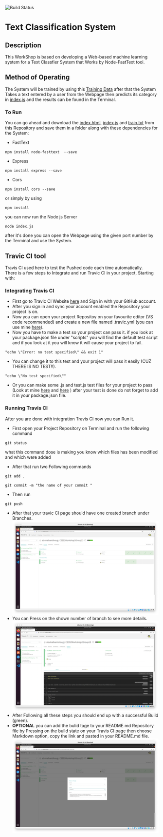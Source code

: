 ![Build Status](https://app.travis-ci.com/alsuhaibanishoug/CS392Workshop2Group13.svg?branch=main)
# Text Classification System
## Description 
This WorkShop is based on developing a Web-based machine learning system for a Text Classfier System that Works by Node-FastText tool.

## Method of Operating
The System will be trained by using this [Training Data](https://github.com/alsuhaibanishoug/CS392Workshop2Group13/blob/main/train.txt) after that the System Takes a text entered by a user from the Webpage then predicts its category in [index.js](https://github.com/alsuhaibanishoug/CS392Workshop2Group13/blob/main/index.js) and the results can be found in the Terminal.
### To Run
 You can go ahead and download the [index.html](https://github.com/alsuhaibanishoug/CS392Workshop2Group13/blob/main/index.html), [index.js](https://github.com/alsuhaibanishoug/CS392Workshop2Group13/blob/main/index.js) and [train.txt](https://github.com/alsuhaibanishoug/CS392Workshop2Group13/blob/main/train.txt) from this Repository and save them in a folder along with these dependencies for the System:
 - FastText 
```
npm install node-fasttext  --save
```
 - Express
```
npm install express --save
```
 - Cors
```
npm install cors --save
```
or simply by using

```
npm install
```
you can now run the Node js Server
```
node index.js
```
after it's done you can open the Webpage using the given port number by the Terminal and use the System.

## Travic CI tool

Travis CI used here to test the Pushed code each time automatically.\
There is a few steps to Integrate and run Travic CI in your project, Starting with:
### Integrating Travis CI 

- First go to Travic CI Website [here](https://www.travis-ci.com) and Sign in with your GitHub account.
- After you sign in and sync your account enabled the Repository your project is on.
- Now you can open your project Repositoy on your favourite editor (VS code recommended) and create a new file named .travic.yml (you can use mine [here](https://github.com/alsuhaibanishoug/CS392Workshop2Group13/blob/main/.travis.yml)).
- Now you have to make a test so your project can pass it. if you look at your package.json file under "scripts" you will find the default test script and if you look at it you will know it will cause your project to fail.
```
"echo \"Error: no test specified\" && exit 1"
```
- You can change it to this test and your project will pass it easily (CUZ THERE IS NO TEST!!). 
```
"echo \"No test specified\""
```
- Or you can make some .js and test.js test files for your project to pass (Look at mine [here](https://github.com/alsuhaibanishoug/CS392Workshop2Group13/blob/main/FastTextResult.js) and [here](https://github.com/alsuhaibanishoug/CS392Workshop2Group13/blob/main/FastTextResult.test.js) ) after your test is done do not forget to add it in your package.json file. 


### Running Travis CI 

After you are done with integration Travis CI now you can Run it.
- First open your Project Repository on Terminal and run the following command 
```
git status
```
what this command dose is making you know which files has been modified and which were added
- After that run two Following commands
```
git add .
```
```
git commit -m "the name of your commit "
```
- Then run 
```
git push
```
- After that your travic CI page should have one created branch under Branches.
![This is an image](https://github.com/alsuhaibanishoug/CS392Workshop2Group13/blob/main/README%20Pic/Screen%20Shot%202021-12-15%20at%204.32.11%20PM.png)
- You can Press on the shown number of branch to see more details.
![This is an image](https://github.com/alsuhaibanishoug/CS392Workshop2Group13/blob/main/README%20Pic/Screen%20Shot%202021-12-15%20at%204.40.13%20PM.png) 
- After Following all these steps you should end up with a successful Build (green). 
- **OPTIONAL** you can add the bulid tage to your README.md Repository file by Pressing on the build state on your Travis CI page then choose Markdown option, copy the link and pasted in your README.md file. ![This is an image](https://github.com/alsuhaibanishoug/CS392Workshop2Group13/blob/main/README%20Pic/Screen%20Shot%202021-12-15%20at%204.32.38%20PM.png) 
